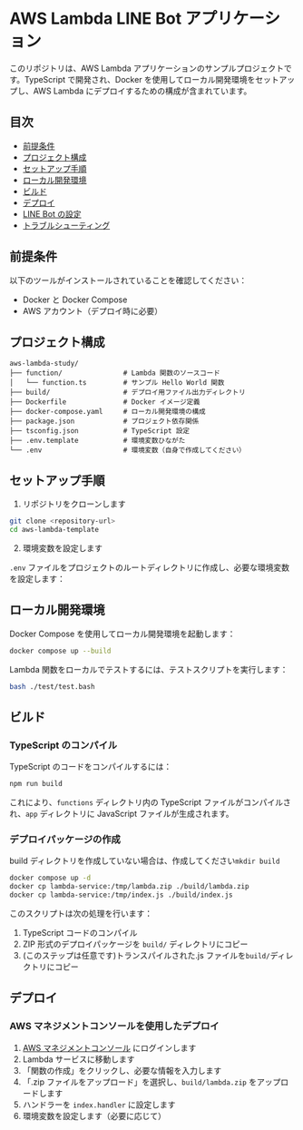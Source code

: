 # AWS Lambda LINE Bot アプリケーション

このリポジトリは、AWS Lambda アプリケーションのサンプルプロジェクトです。TypeScript で開発され、Docker を使用してローカル開発環境をセットアップし、AWS Lambda にデプロイするための構成が含まれています。

## 目次

- [前提条件](#前提条件)
- [プロジェクト構成](#プロジェクト構成)
- [セットアップ手順](#セットアップ手順)
- [ローカル開発環境](#ローカル開発環境)
- [ビルド](#ビルド)
- [デプロイ](#デプロイ)
- [LINE Bot の設定](#line-botの設定)
- [トラブルシューティング](#トラブルシューティング)

## 前提条件

以下のツールがインストールされていることを確認してください：

- Docker と Docker Compose
- AWS アカウント（デプロイ時に必要）

## プロジェクト構成

```
aws-lambda-study/
├── function/               # Lambda 関数のソースコード
│   └── function.ts         # サンプル Hello World 関数
├── build/                  # デプロイ用ファイル出力ディレクトリ
├── Dockerfile              # Docker イメージ定義
├── docker-compose.yaml     # ローカル開発環境の構成
├── package.json            # プロジェクト依存関係
├── tsconfig.json           # TypeScript 設定
├── .env.template           # 環境変数ひながた
└── .env                    # 環境変数（自身で作成してください）
```

## セットアップ手順

1. リポジトリをクローンします

```bash
git clone <repository-url>
cd aws-lambda-template
```

2. 環境変数を設定します

`.env` ファイルをプロジェクトのルートディレクトリに作成し、必要な環境変数を設定します：

## ローカル開発環境

Docker Compose を使用してローカル開発環境を起動します：

```bash
docker compose up --build
```

Lambda 関数をローカルでテストするには、テストスクリプトを実行します：

```bash
bash ./test/test.bash
```

## ビルド

### TypeScript のコンパイル

TypeScript のコードをコンパイルするには：

```bash
npm run build
```

これにより、`functions` ディレクトリ内の TypeScript ファイルがコンパイルされ、`app` ディレクトリに JavaScript ファイルが生成されます。

### デプロイパッケージの作成

build ディレクトリを作成していない場合は、作成してください`mkdir build`

```bash
docker compose up -d
docker cp lambda-service:/tmp/lambda.zip ./build/lambda.zip
docker cp lambda-service:/tmp/index.js ./build/index.js
```

このスクリプトは次の処理を行います：

1. TypeScript コードのコンパイル
2. ZIP 形式のデプロイパッケージを `build/` ディレクトリにコピー
3. (このステップは任意です)トランスパイルされた.js ファイルを`build/`ディレクトリにコピー

## デプロイ

### AWS マネジメントコンソールを使用したデプロイ

1. [AWS マネジメントコンソール](https://console.aws.amazon.com/) にログインします
2. Lambda サービスに移動します
3. 「関数の作成」をクリックし、必要な情報を入力します
4. 「.zip ファイルをアップロード」を選択し、`build/lambda.zip` をアップロードします
5. ハンドラーを `index.handler` に設定します
6. 環境変数を設定します（必要に応じて）
